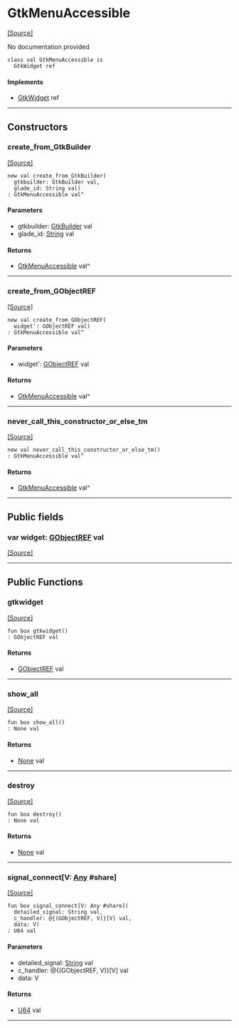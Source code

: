 # GtkMenuAccessible
<span class="source-link">[[Source]](src/gtk3/GtkMenuAccessible.md#L6)</span>

No documentation provided


```pony
class val GtkMenuAccessible is
  GtkWidget ref
```

#### Implements

* [GtkWidget](gtk3-GtkWidget.md) ref

---

## Constructors

### create_from_GtkBuilder
<span class="source-link">[[Source]](src/gtk3/GtkMenuAccessible.md#L14)</span>


```pony
new val create_from_GtkBuilder(
  gtkbuilder: GtkBuilder val,
  glade_id: String val)
: GtkMenuAccessible val^
```
#### Parameters

*   gtkbuilder: [GtkBuilder](gtk3-GtkBuilder.md) val
*   glade_id: [String](builtin-String.md) val

#### Returns

* [GtkMenuAccessible](gtk3-GtkMenuAccessible.md) val^

---

### create_from_GObjectREF
<span class="source-link">[[Source]](src/gtk3/GtkMenuAccessible.md#L17)</span>


```pony
new val create_from_GObjectREF(
  widget': GObjectREF val)
: GtkMenuAccessible val^
```
#### Parameters

*   widget': [GObjectREF](gtk3-..-gobject-GObjectREF.md) val

#### Returns

* [GtkMenuAccessible](gtk3-GtkMenuAccessible.md) val^

---

### never_call_this_constructor_or_else_tm
<span class="source-link">[[Source]](src/gtk3/GtkMenuAccessible.md#L20)</span>


```pony
new val never_call_this_constructor_or_else_tm()
: GtkMenuAccessible val^
```

#### Returns

* [GtkMenuAccessible](gtk3-GtkMenuAccessible.md) val^

---

## Public fields

### var widget: [GObjectREF](gtk3-..-gobject-GObjectREF.md) val
<span class="source-link">[[Source]](src/gtk3/GtkMenuAccessible.md#L10)</span>



---

## Public Functions

### gtkwidget
<span class="source-link">[[Source]](src/gtk3/GtkMenuAccessible.md#L12)</span>


```pony
fun box gtkwidget()
: GObjectREF val
```

#### Returns

* [GObjectREF](gtk3-..-gobject-GObjectREF.md) val

---

### show_all
<span class="source-link">[[Source]](src/gtk3/GtkWidget.md#L4)</span>


```pony
fun box show_all()
: None val
```

#### Returns

* [None](builtin-None.md) val

---

### destroy
<span class="source-link">[[Source]](src/gtk3/GtkWidget.md#L7)</span>


```pony
fun box destroy()
: None val
```

#### Returns

* [None](builtin-None.md) val

---

### signal_connect\[V: [Any](builtin-Any.md) #share\]
<span class="source-link">[[Source]](src/gtk3/GtkWidget.md#L10)</span>


```pony
fun box signal_connect[V: Any #share](
  detailed_signal: String val,
  c_handler: @{(GObjectREF, V)}[V] val,
  data: V)
: U64 val
```
#### Parameters

*   detailed_signal: [String](builtin-String.md) val
*   c_handler: @{(GObjectREF, V)}[V] val
*   data: V

#### Returns

* [U64](builtin-U64.md) val

---

